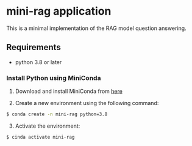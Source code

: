 # mini-rag application

 This is a minimal implementation of the RAG model question answering.

## Requirements
- python 3.8 or later

### Install Python using MiniConda
1) Download and install MiniConda from [here](https://docs.anaconda.com/miniconda/#quick-command-line-install) 

2) Create a new environment using the following command:
```bash
$ conda create -n mini-rag python=3.8
```
3) Activate the environment:
```bash
$ cinda activate mini-rag
```